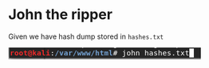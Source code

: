# John the ripper

Given we have hash dump stored in `hashes.txt`

![](../../.gitbook/assets/image%20%2817%29.png)

